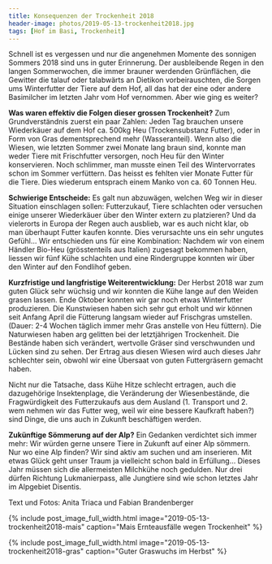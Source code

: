 ```yaml
---
title: Konsequenzen der Trockenheit 2018
header-image: photos/2019-05-13-trockenheit2018.jpg
tags: [Hof im Basi, Trockenheit]
---
```

 
Schnell ist es vergessen und nur die angenehmen Momente des sonnigen Sommers 2018 sind uns in guter Erinnerung. Der ausbleibende 
Regen in den langen Sommerwochen, die immer brauner werdenden Grünflächen, die Gewitter die talauf oder talabwärts an Dietikon 
vorbeirauschten, die Sorgen ums Winterfutter der Tiere auf dem Hof, all das hat der eine oder andere Basimilcher im letzten Jahr 
vom Hof vernommen. Aber wie ging es weiter? 

**Was waren effektiv die Folgen dieser grossen Trockenheit?**
Zum Grundverständnis zuerst ein paar Zahlen: Jeden Tag brauchen unsere Wiederkäuer auf dem Hof ca. 500kg Heu (Trockensubstanz Futter), 
oder in Form von Gras dementsprechend mehr (Wasseranteil). Wenn also die Wiesen, wie letzten Sommer zwei Monate lang braun sind, konnte
man weder Tiere mit Frischfutter versorgen, noch Heu für den Winter konservieren. Noch schlimmer, man musste einen Teil des 
Wintervorrates schon im Sommer verfüttern. Das heisst es fehlten vier Monate Futter für die Tiere. Dies wiederum entsprach einem 
Manko von ca. 60 Tonnen Heu.

**Schwierige Entscheide:**
Es galt nun abzuwägen, welchen Weg wir in dieser Situation einschlagen sollen: Futterzukauf, Tiere schlachten oder versuchen einige 
unserer Wiederkäuer über den Winter extern zu platzieren? Und da vielerorts in Europa der Regen auch ausblieb, war es auch nicht klar, 
ob man überhaupt Futter kaufen konnte. Dies verursachte uns ein sehr ungutes Gefühl… Wir entschieden uns für eine Kombination: Nachdem 
wir von einem Händler Bio-Heu (grösstenteils aus Italien) zugesagt bekommen haben, liessen wir fünf Kühe schlachten und eine 
Rindergruppe konnten wir über den Winter auf den Fondlihof geben. 

**Kurzfristige und langfristige Weiterentwicklung:**
Der Herbst 2018  war zum guten Glück sehr wüchsig und wir konnten die Kühe lange auf den Weiden grasen lassen. Ende Oktober konnten wir
gar noch etwas Winterfutter produzieren. Die Kunstwiesen haben sich sehr gut erholt und wir können seit Anfang April die Fütterung 
langsam wieder auf Frischgras umstellen. (Dauer: 2-4 Wochen täglich immer mehr Gras anstelle von Heu füttern). Die Naturwiesen haben 
arg gelitten bei der letztjährigen Trockenheit. Die Bestände haben sich verändert, wertvolle Gräser sind verschwunden und Lücken sind 
zu sehen. Der Ertrag aus diesen Wiesen wird auch dieses Jahr schlechter sein, obwohl wir eine Übersaat von guten Futtergräsern gemacht
haben.

Nicht nur die Tatsache, dass Kühe Hitze schlecht ertragen, auch die dazugehörige Insektenplage, die Veränderung der Wiesenbestände, die 
Fragwürdigkeit des Futterzukaufs aus dem Ausland (1. Transport und 2. wem nehmen wir das Futter weg, weil wir eine bessere Kaufkraft 
haben?) sind Dinge, die uns auch in Zukunft beschäftigen werden.


**Zukünftige Sömmerung auf der Alp?**
Ein Gedanken verdichtet sich immer mehr: Wir würden gerne unsere Tiere in Zukunft auf einer Alp sömmern. Nur wo eine Alp finden? Wir 
sind aktiv am suchen und am inserieren. Mit etwas Glück geht unser Traum ja vielleicht schon bald in Erfüllung… Dieses Jahr müssen sich
die allermeisten Milchkühe noch gedulden. Nur drei dürfen Richtung Lukmanierpass, alle Jungtiere sind wie schon letztes Jahr im 
Alpgebiet Disentis.

Text und Fotos: Anita Triaca und Fabian Brandenberger


{% include post_image_full_width.html image="2019-05-13-trockenheit2018-mais" caption="Mais Ernteausfälle wegen Trockenheit" %}

{% include post_image_full_width.html image="2019-05-13-trockenheit2018-gras" caption="Guter Graswuchs im Herbst" %}
